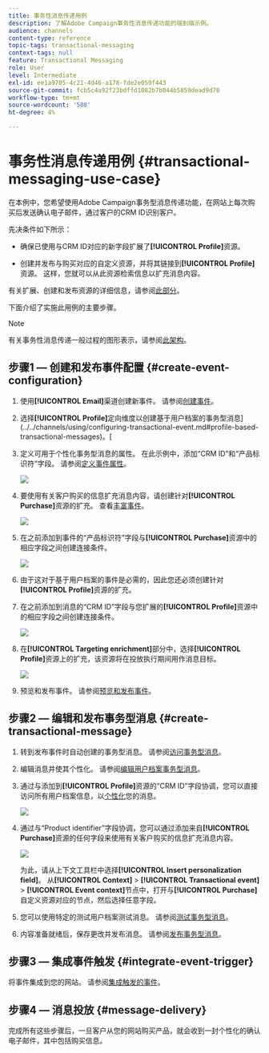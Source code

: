 ```yaml
---
title: 事务性消息传递用例
description: 了解Adobe Campaign事务性消息传递功能的端到端示例。
audience: channels
content-type: reference
topic-tags: transactional-messaging
context-tags: null
feature: Transactional Messaging
role: User
level: Intermediate
exl-id: ee1a9705-4c21-4d46-a178-fde2e059f443
source-git-commit: fcb5c4a92f23bdffd1082b7b044b5859dead9d70
workflow-type: tm+mt
source-wordcount: '508'
ht-degree: 4%

---
```


# 事务性消息传递用例 {#transactional-messaging-use-case}

在本例中，您希望使用Adobe Campaign事务型消息传递功能，在网站上每次购买后发送确认电子邮件，通过客户的CRM ID识别客户。

先决条件如下所示：

* 确保已使用与CRM ID对应的新字段扩展了&#x200B;**[!UICONTROL Profile]**&#x200B;资源。

* 创建并发布与购买对应的自定义资源，并将其链接到&#x200B;**[!UICONTROL Profile]**&#x200B;资源。 这样，您就可以从此资源检索信息以扩充消息内容。

有关扩展、创建和发布资源的详细信息，请参阅[此部分](../../developing/using/key-steps-to-add-a-resource.md)。

下面介绍了实施此用例的主要步骤。

>[!NOTE]
>
>有关事务性消息传递一般过程的图形表示，请参阅[此架构](../../channels/using/getting-started-with-transactional-msg.md#key-steps)。

## 步骤1 — 创建和发布事件配置 {#create-event-configuration}

1. 使用&#x200B;**[!UICONTROL Email]**&#x200B;渠道创建新事件。 请参阅[创建事件](../../channels/using/configuring-transactional-event.md#creating-an-event)。

1. 选择&#x200B;**[!UICONTROL Profile]**&#x200B;定向维度以创建基于用户档案的事务型消息](../../channels/using/configuring-transactional-event.md#profile-based-transactional-messages)。[

1. 定义可用于个性化事务型消息的属性。 在此示例中，添加“CRM ID”和“产品标识符”字段。 请参阅[定义事件属性](../../channels/using/configuring-transactional-event.md#defining-the-event-attributes)。

   ![](assets/message-center_usecase1.png)

1. 要使用有关客户购买的信息扩充消息内容，请创建针对&#x200B;**[!UICONTROL Purchase]**&#x200B;资源的扩充。 查看[丰富事件](../../channels/using/configuring-transactional-event.md#enriching-the-transactional-message-content)。

   ![](assets/message-center_usecase2.png)

1. 在之前添加到事件的“产品标识符”字段与&#x200B;**[!UICONTROL Purchase]**&#x200B;资源中的相应字段之间创建连接条件。

   ![](assets/message-center_usecase3.png)

1. 由于这对于基于用户档案的事件是必需的，因此您还必须创建针对&#x200B;**[!UICONTROL Profile]**&#x200B;资源的扩充。

1. 在之前添加到消息的“CRM ID”字段与您扩展的&#x200B;**[!UICONTROL Profile]**&#x200B;资源中的相应字段之间创建连接条件。<!--What's the purpose to have created a CRM ID for this event and to have the CRM ID as a join condition? could it be any other field provided you created it in the event?-->

   ![](assets/message-center_usecase4.png)

1. 在&#x200B;**[!UICONTROL Targeting enrichment]**&#x200B;部分中，选择&#x200B;**[!UICONTROL Profile]**&#x200B;资源上的扩充，该资源将在投放执行期间用作消息目标。

   ![](assets/message-center_usecase5.png)

1. 预览和发布事件。 请参阅[预览和发布事件](../../channels/using/publishing-transactional-event.md#previewing-and-publishing-the-event)。

## 步骤2 — 编辑和发布事务型消息 {#create-transactional-message}

1. 转到发布事件时自动创建的事务型消息。 请参阅[访问事务型消息](../../channels/using/editing-transactional-message.md#accessing-transactional-messages)。

1. 编辑消息并使其个性化。 请参阅[编辑用户档案事务型消息](../../channels/using/editing-transactional-message.md#editing-profile-transactional-message)。

1. 通过与添加到&#x200B;**[!UICONTROL Profile]**&#x200B;资源的“CRM ID”字段协调，您可以直接访问所有用户档案信息，以[个性化](../../designing/using/personalization.md#inserting-a-personalization-field)您的消息。

   ![](assets/message-center_usecase6.png)

1. 通过与“Product identifier”字段协调，您可以通过添加来自&#x200B;**[!UICONTROL Purchase]**&#x200B;资源的任何字段来使用有关客户购买的信息扩充消息内容。

   ![](assets/message-center_usecase7.png)

   为此，请从上下文工具栏中选择&#x200B;**[!UICONTROL Insert personalization field]**。 从&#x200B;**[!UICONTROL Context]** > **[!UICONTROL Transactional event]** > **[!UICONTROL Event context]**&#x200B;节点中，打开与&#x200B;**[!UICONTROL Purchase]**&#x200B;自定义资源对应的节点，然后选择任意字段。

1. 您可以使用特定的测试用户档案测试消息。 请参阅[测试事务型消息](../../channels/using/testing-transactional-message.md#testing-a-transactional-message)。

1. 内容准备就绪后，保存更改并发布消息。 请参阅[发布事务型消息](../../channels/using/publishing-transactional-message.md#publishing-a-transactional-message)。

## 步骤3 — 集成事件触发 {#integrate-event-trigger}

将事件集成到您的网站。 请参阅[集成触发的事件](../../channels/using/getting-started-with-transactional-msg.md#integrate-event-trigger)。

## 步骤4 — 消息投放 {#message-delivery}

完成所有这些步骤后，一旦客户从您的网站购买产品，就会收到一封个性化的确认电子邮件，其中包括购买信息。

